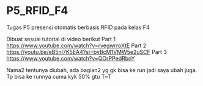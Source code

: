 # P5_RFID_F4
Tugas P5 presensi otomatis berbasis RFID pada kelas F4

Dibuat sesuai tutorial di video berikut
Part 1
https://www.youtube.com/watch?v=rvegwrroXtE
Part 2
https://youtu.be/eB5nl7K5EA4?si=bvBcM1VMW5e2uSCF
Part 3
https://www.youtube.com/watch?v=QOrPPedRbnY

Nama2 tentunya diubah, ada bagian2 yg gk bisa ke run jadi saya ubah juga. Tp bisa ke runnya cuma kyk 50% gtu T~T